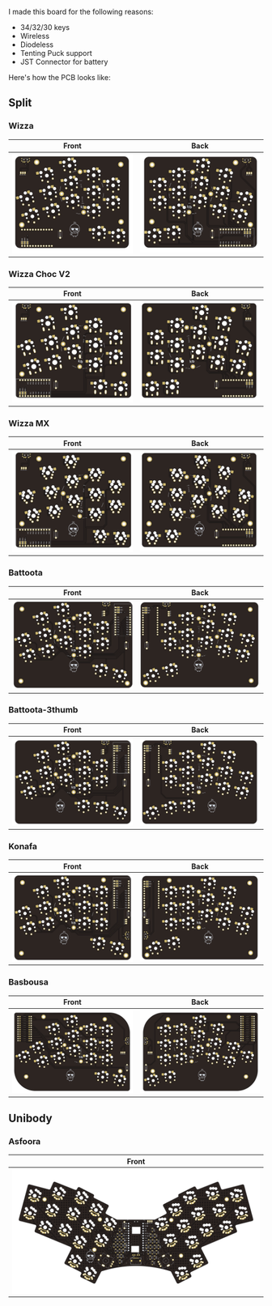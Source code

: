 I made this board for the following reasons:

- 34/32/30 keys
- Wireless
- Diodeless
- Tenting Puck support
- JST Connector for battery

Here's how the PCB looks like:

## Split
### Wizza
| Front | Back |
| :---: | :---: |
| ![front](/images/wizza/front.png) | ![back](/images/wizza/back.png) |
### Wizza Choc V2
| Front | Back |
| :---: | :---: |
| ![front](/images/wizza-chocV2/front.png) | ![back](/images/wizza-chocV2/back.png) |
### Wizza MX
| Front | Back |
| :---: | :---: |
| ![front](/images/wizza-mx/front.png) | ![back](/images/wizza-mx/back.png) |
### Battoota
| Front | Back |
| :---: | :---: |
| ![front](/images/battoota/front.png) | ![back](/images/battoota/back.png) |
### Battoota-3thumb
| Front | Back |
| :---: | :---: |
| ![front](/images/battoota-3thumb/front.png) | ![back](/images/battoota-3thumb/back.png) |
### Konafa
| Front | Back |
| :---: | :---: |
| ![front](/images/konafa/front.png) | ![back](/images/konafa/back.png) |
### Basbousa
| Front | Back |
| :---: | :---: |
| ![front](/images/basbousa/front.png) | ![back](/images/basbousa/back.png) |

## Unibody

### Asfoora
| Front | 
| :---: | 
| ![front](/images/Asfoora/front.png) | 